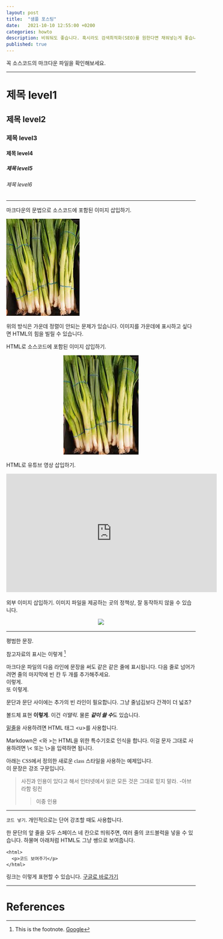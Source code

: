 ```yaml
---
layout: post
title:  "샘플 포스팅"
date:   2021-10-10 12:55:00 +0200
categories: howto
description: 비워둬도 좋습니다. 혹시라도 검색최적화(SEO)를 원한다면 채워넣는게 좋습니다.
published: true
---
```


꼭 소스코드의 마크다운 파일을 확인해보세요.

---

# 제목 level1
## 제목 level2
### 제목 level3
#### 제목 level4
##### 제목 level5
###### 제목 level6

---

마크다운의 문법으로 소스코드에 포함된 이미지 삽입하기.

![파](/asset/images/pa.jpg)

위의 방식은 가운데 정렬이 안되는 문제가 있습니다. 이미지를 가운데에 표시하고 싶다면 HTML의 힘을 빌릴 수 있습니다.

HTML로 소스코드에 포함된 이미지 삽입하기.
<p align="center">
  <img src="/asset/images/pa.jpg" width="200px" />
</p>

HTML로 유튜브 영상 삽입하기.
<iframe width="560" height="315" src="https://www.youtube.com/embed/q_8wpvZmRhQ" title="YouTube video player" frameborder="0" allow="accelerometer; autoplay; clipboard-write; encrypted-media; gyroscope; picture-in-picture" allowfullscreen></iframe>

외부 이미지 삽입하기. 이미지 파일을 제공하는 곳의 정책상, 잘 동작하지 않을 수 있습니다.
<p align="center">
 <img src="https://upload.wikimedia.org/wikipedia/commons/a/ab/Abraham_Lincoln_O-77_matte_collodion_print.jpg" width="100px" >
</p>

---

평범한 문장.

참고자료의 표시는 이렇게 [^1]

마크다운 파일의 다음 라인에 문장을 써도 같은 같은 줄에 표시됩니다. 다음 줄로 넘어가려면 줄의 마지막에 빈 칸 두 개를 추가해주세요.  
이렇게.  
또 이렇게.

문단과 문단 사이에는 추가의 빈 라인이 필요합니다. 그냥 줄넘김보다 간격이 더 넓죠?

볼드체 표현 **이렇게**.	이건 *이탤릭*. 물론 ***같이 쓸 수***도 있습니다.

<u>밑줄</u>을 사용하려면 HTML 태그 \<u\>를 사용합니다.

Markdown은 \<와 \>는 HTML을 위한 특수기호로 인식을 합니다. 이걸 문자 그대로 사용하려면 \\\< 또는 \\\>을 입력하면 됩니다.

<div style="font-family:Pretendard">아래는 CSS에서 정의한 새로운 class 스타일을 사용하는 예제입니다.</div>
<div class="emphasizing-text">
이 문장은 강조 구문입니다.
</div>

<p/>


> 사진과 인용이 있다고 해서 인터넷에서 읽은 모든 것은 그대로 믿지 말라. -아브라함 링컨
>> 이중 인용

---

`코드 넣기`. 개인적으로는 단어 강조할 때도 사용합니다.

한 문단의 앞 줄을 모두 스페이스 네 칸으로 띄워주면, 여러 줄의 코드블럭을 넣을 수 있습니다. 하물며 아래처럼 HTML도 그냥 쌩으로 보여줍니다.

    <html>
      <p>코드 보여주기</p>
    </html>

링크는 이렇게 표현할 수 있습니다. [구글로 바로가기](https://www.google.com/)

---

# References

[^1]: This is the footnote. [Google](https://www.google.com/)